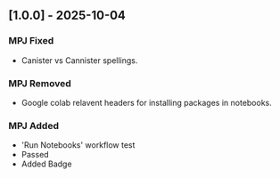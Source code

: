 ## [1.0.0] - 2025-10-04
 
### MPJ Fixed
- Canister vs Cannister spellings. 
### MPJ Removed
- Google colab relavent headers for installing packages in notebooks. 
### MPJ Added
- 'Run Notebooks' workflow test
- Passed
- Added Badge
